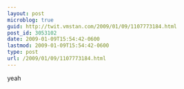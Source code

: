 ```yaml
---
layout: post
microblog: true
guid: http://twit.vmstan.com/2009/01/09/1107773184.html
post_id: 3053102
date: 2009-01-09T15:54:42-0600
lastmod: 2009-01-09T15:54:42-0600
type: post
url: /2009/01/09/1107773184.html
---
```

yeah
